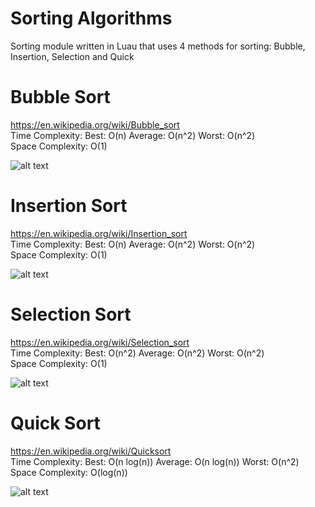 # Sorting Algorithms
Sorting module written in Luau that uses 4 methods for sorting: Bubble, Insertion, Selection and Quick

# Bubble Sort
https://en.wikipedia.org/wiki/Bubble_sort <br />
Time Complexity: Best: O(n) Average: O(n^2) Worst: O(n^2) <br />
Space Complexity: O(1) <br />

![alt text](https://www.simplilearn.com/ice9/free_resources_article_thumb/Bubble-Sort-Algorithm-Soni/working-of-bubble-sort-algorithm2.png)

# Insertion Sort
https://en.wikipedia.org/wiki/Insertion_sort <br />
Time Complexity: Best: O(n) Average: O(n^2) Worst: O(n^2) <br />
Space Complexity: O(1) <br />

![alt text](https://he-s3.s3.amazonaws.com/media/uploads/46bfac9.png)

# Selection Sort
https://en.wikipedia.org/wiki/Selection_sort <br />
Time Complexity: Best: O(n^2) Average: O(n^2) Worst: O(n^2) <br />
Space Complexity: O(1) <br />

![alt text](https://he-s3.s3.amazonaws.com/media/uploads/2888f5b.png)

# Quick Sort
https://en.wikipedia.org/wiki/Quicksort <br />
Time Complexity: Best: O(n log(n)) Average: O(n log(n)) Worst: O(n^2) <br />
Space Complexity: O(log(n)) <br />

![alt text](https://www.geeksforgeeks.org/wp-content/uploads/gq/2014/01/QuickSort2.png)